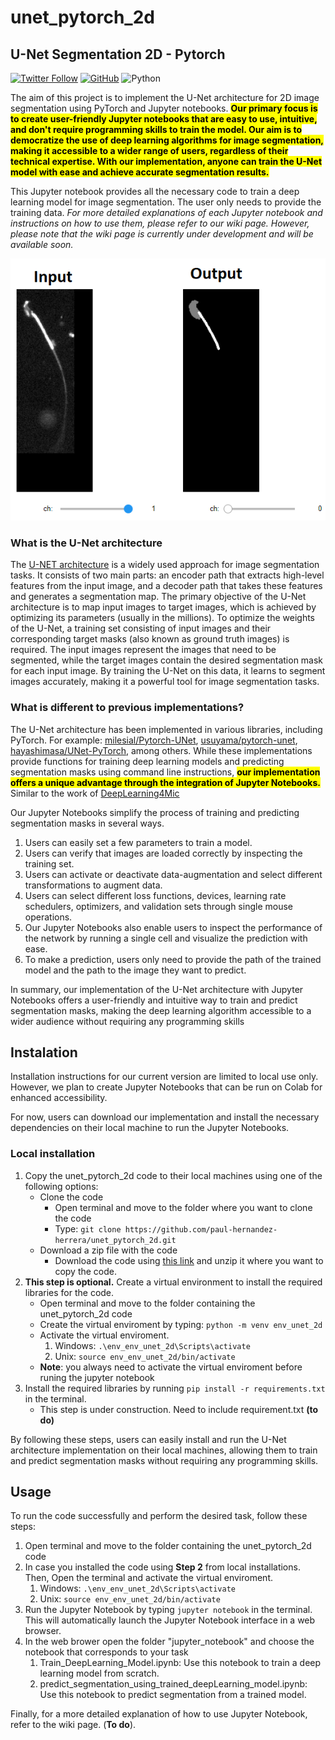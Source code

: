 # unet_pytorch_2d

## U-Net Segmentation 2D - Pytorch
[![Twitter Follow](https://img.shields.io/twitter/follow/PaulHernandez_?style=social)](https://twitter.com/PaulHernandez_) [![GitHub](https://img.shields.io/github/license/paul-hernandez-herrera/unet_pytorch_2d)](https://github.com/paul-hernandez-herrera/unet_pytorch_2d/blob/main/LICENSE) ![Python](https://img.shields.io/badge/Python-v3.9-green)

The aim of this project is to implement the U-Net architecture for 2D image segmentation using PyTorch and Jupyter notebooks. <mark style="background-color: yellow"> **Our primary focus is to create user-friendly Jupyter notebooks that are easy to use, intuitive, and don't require programming skills to train the model. Our aim is to democratize the use of deep learning algorithms for image segmentation, making it accessible to a wider range of users, regardless of their technical expertise. With our implementation, anyone can train the U-Net model with ease and achieve accurate segmentation results.**
</mark>

This Jupyter notebook provides all the necessary code to train a deep learning model for image segmentation. The user only needs to provide the training data.  *For more detailed explanations of each Jupyter notebook and instructions on how to use them, please refer to our wiki page. However, please note that the wiki page is currently under development and will be available soon.*

 ![](/figures/U-Net_Training.png) 

### What is the U-Net architecture
The [U-NET architecture](https://lmb.informatik.uni-freiburg.de/people/ronneber/u-net/) is a widely used approach for image segmentation tasks.  It consists of two main parts: an encoder path that extracts high-level features from the input image, and a decoder path that takes these features and generates a segmentation map. The primary objective of the U-Net architecture is to map input images to target images, which is achieved by optimizing its parameters (usually in the millions). To optimize the weights of the U-Net, a training set consisting of input images and their corresponding target masks (also known as ground truth images) is required. The input images represent the images that need to be segmented, while the target images contain the desired segmentation mask for each input image. By training the U-Net on this data, it learns to segment images accurately, making it a powerful tool for image segmentation tasks.

### What is different to previous implementations?
 The U-Net architecture has been implemented in various libraries, including PyTorch. For example:
 [milesial/Pytorch-UNet](https://github.com/milesial/Pytorch-UNet), [usuyama/pytorch-unet](https://github.com/usuyama/pytorch-unet), [hayashimasa/UNet-PyTorch](https://github.com/hayashimasa/UNet-PyTorch), among others. 
While these implementations provide functions for training deep learning models and predicting segmentation masks using command line instructions, <mark style="background-color: yellow">**our implementation offers a unique advantage through the integration of Jupyter Notebooks.**</mark> Similar to the work of [DeepLearning4Mic](https://github.com/HenriquesLab/ZeroCostDL4Mic/wiki)

Our Jupyter Notebooks simplify the process of training and predicting segmentation masks in several ways. 
1. Users can easily set a few parameters to train a model. 
2. Users can verify that images are loaded correctly by inspecting the training set. 
3. Users can activate or deactivate data-augmentation and select different transformations to augment data. 
4. Users can select different loss functions, devices, learning rate schedulers, optimizers, and validation sets through single mouse operations.
5. Our Jupyter Notebooks also enable users to inspect the performance of the network by running a single cell and visualize the prediction with ease. 
6. To make a prediction, users only need to provide the path of the trained model and the path to the image they want to predict.

In summary, our implementation of the U-Net architecture with Jupyter Notebooks offers a user-friendly and intuitive way to train and predict segmentation masks, making the deep learning algorithm accessible to a wider audience without requiring any programming skills

## Instalation
Installation instructions for our current version are limited to local use only. However, we plan to create Jupyter Notebooks that can be run on Colab for enhanced accessibility.

For now, users can download our implementation and install the necessary dependencies on their local machine to run the Jupyter Notebooks. 
### Local installation
1. Copy the unet_pytorch_2d code to their local machines using one of the following options:
    - Clone the code 
        - Open terminal and move to the folder where you want to clone the code
        - Type: ```git clone https://github.com/paul-hernandez-herrera/unet_pytorch_2d.git```
    - Download a zip file with the code
        - Download the code using [this link](https://github.com/paul-hernandez-herrera/unet_pytorch_2d/archive/refs/heads/main.zip) and unzip it where you want to copy the code.
2. **This step is optional.** Create a virtual environment to install the required libraries for the code.
    - Open terminal and move to the folder containing the unet_pytorch_2d code
    - Create the virtual enviroment by typing: ``` python -m venv env_unet_2d ```
    - Activate the virtual enviroment. 
		1. Windows: ``` .\env_env_unet_2d\Scripts\activate ```
		2. Unix: ``` source env_env_unet_2d/bin/activate ```
    - **Note**: you always need to activate the virtual enviroment before runing the jupyter notebook
3. Install the required libraries by running ```pip install -r requirements.txt``` in the terminal.
    - This step is under construction. Need to include requirement.txt **(to do)**


By following these steps, users can easily install and run the U-Net architecture implementation on their local machines, allowing them to train and predict segmentation masks without requiring any programming skills.

## Usage
To run the code successfully and perform the desired task, follow these steps:
1. Open terminal and move to the folder containing the unet_pytorch_2d code
2. In case you installed the code using **Step 2** from local installations. Then, Open the terminal and activate the virtual enviroment. 
    1. Windows: ``` .\env_env_unet_2d\Scripts\activate ```
    2. Unix: ``` source env_env_unet_2d/bin/activate ```
3. Run the Jupyter Notebook by typing ```jupyter notebook``` in the terminal. This will automatically launch the Jupyter Notebook interface in a web browser.
4. In the web brower open the folder "jupyter_notebook" and choose the notebook  that corresponds to your task
    1. Train_DeepLearning_Model.ipynb: Use this notebook to train a deep learning model from scratch.
    2. predict_segmentation_using_trained_deepLearning_model.ipynb: Use this notebook to predict segmentation from a trained model.

Finally, for a more detailed explanation of how to use Jupyter Notebook, refer to the wiki page. (**To do**).
